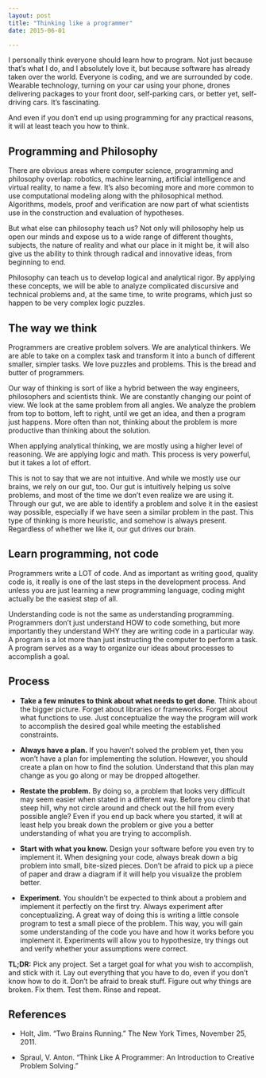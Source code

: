 ```yaml
---
layout: post
title: "Thinking like a programmer"
date: 2015-06-01

---
```


I personally think everyone should learn how to program. Not just because that’s what I do, and I absolutely love it, but because software has already taken over the world. Everyone is coding, and we are surrounded by code. Wearable technology, turning on your car using your phone, drones delivering packages to your front door, self-parking cars, or better yet, self-driving cars. It’s fascinating. 

And even if you don’t end up using programming for any practical reasons, it will at least teach you how to think.

## Programming and Philosophy

There are obvious areas where computer science, programming and philosophy overlap: robotics, machine learning, artificial intelligence and virtual reality, to name a few. It’s also becoming more and more common to use computational modeling along with the philosophical method. Algorithms, models, proof and verification are now part of what scientists use in the construction and evaluation of hypotheses.

But what else can philosophy teach us? Not only will philosophy help us open our minds and expose us to a wide range of different thoughts, subjects, the nature of reality and what our place in it might be, it will also give us the ability to think through radical and innovative ideas, from beginning to end.

Philosophy can teach us to develop logical and analytical rigor. By applying these concepts, we will be able to analyze complicated discursive and technical problems and, at the same time, to write programs, which just so happen to be very complex logic puzzles.

## The way we think

Programmers are creative problem solvers. We are analytical thinkers. We are able to take on a complex task and transform it into a bunch of different smaller, simpler tasks. We love puzzles and problems. This is the bread and butter of programmers.

Our way of thinking is sort of like a hybrid between the way engineers, philosophers and scientists think. We are constantly changing our point of view. We look at the same problem from all angles. We analyze the problem from top to bottom, left to right, until we get an idea, and then a program just happens. More often than not, thinking about the problem is more productive than thinking about the solution.

When applying analytical thinking, we are mostly using a higher level of reasoning. We are applying logic and math. This process is very powerful, but it takes a lot of effort.

This is not to say that we are not intuitive. And while we mostly use our brains, we rely on our gut, too. Our gut is intuitively helping us solve problems, and most of the time we don’t even realize we are using it. Through our gut, we are able to identify a problem and solve it in the easiest way possible, especially if we have seen a similar problem in the past. This type of thinking is more heuristic, and somehow is always present. Regardless of whether we like it, our gut drives our brain.

## Learn programming, not code

Programmers write a LOT of code. And as important as writing good, quality code is, it really is one of the last steps in the development process. And unless you are just learning a new programming language, coding might actually be the easiest step of all.

Understanding code is not the same as understanding programming. Programmers don’t just understand HOW to code something, but more importantly they understand WHY they are writing code in a particular way. A program is a lot more than just instructing the computer to perform a task. A program serves as a way to organize our ideas about processes to accomplish a goal.

## Process

* **Take a few minutes to think about what needs to get done**. Think about the bigger picture. Forget about libraries or frameworks. Forget about what functions to use. Just conceptualize the way the program will work to accomplish the desired goal while meeting the established constraints.

* **Always have a plan.** If you haven’t solved the problem yet, then you won’t have a plan for implementing the solution. However, you should create a plan on how to find the solution. Understand that this plan may change as you go along or may be dropped altogether.

* **Restate the problem.** By doing so, a problem that looks very difficult may seem easier when stated in a different way. Before you climb that steep hill, why not circle around and check out the hill from every possible angle? Even if you end up back where you started, it will at least help you break down the problem or give you a better understanding of what you are trying to accomplish.

* **Start with what you know.** Design your software before you even try to implement it. When designing your code, always break down a big problem into small, bite-sized pieces. Don’t be afraid to pick up a piece of paper and draw a diagram if it will help you visualize the problem better.

* **Experiment.** You shouldn’t be expected to think about a problem and implement it perfectly on the first try. Always experiment after conceptualizing. A great way of doing this is writing a little console program to test a small piece of the problem. This way, you will gain some understanding of the code you have and how it works before you implement it. Experiments will allow you to hypothesize, try things out and verify whether your assumptions were correct.

<div class="tldr">
  <span><strong>TL;DR:</strong></span>
  Pick any project. Set a target goal for what you wish to accomplish, and stick with it. Lay out everything that you have to do, even if you don’t know how to do it. Don’t be afraid to break stuff. Figure out why things are broken. Fix them. Test them. Rinse and repeat.
</div>

## References

* Holt, Jim. “Two Brains Running.” The New York Times, November 25, 2011.

* Spraul, V. Anton. “Think Like A Programmer: An Introduction to Creative Problem Solving.”
